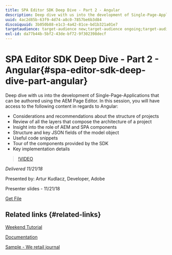 ```yaml
---
title: SPA Editor SDK Deep Dive - Part 2 - Angular
description: Deep dive with us into the development of Single-Page-Applications that can be authored using the AEM Page Editor.
uuid: 4ac2d85b-63f9-4d74-a8c0-7857be6b3d84
discoiquuid: 3b050b88-e1c3-4a42-81ce-bd1b321a01e7
targetaudience: target-audience new;target-audience ongoing;target-audience upgrader
exl-id: da77b44b-5bf2-43de-bf72-9f302398decf
---
```

# SPA Editor SDK Deep Dive - Part 2 - Angular{#spa-editor-sdk-deep-dive-part-angular}

Deep dive with us into the development of Single-Page-Applications that can be authored using the AEM Page Editor. In this session, you will have access to the following content in regards to Angular:

* Considerations and recommendations about the structure of projects
* Review of all the layers that compose the architecture of a project
* Insight into the role of AEM and SPA components
* Structure and key JSON fields of the model object
* Useful code snippets
* Tour of the components provided by the SDK
* Key implementation details

>[!VIDEO](https://video.tv.adobe.com/v/25503/?quality-9)

*Delivered 11/21/18*

Presented by: Artur Kudlacz, Developer, Adobe

Presenter slides - 11/21/18

[Get File](assets/aem-gems-aem-spaeditorangular-112118.pdf)

## Related links {#related-links}

[Weekend Tutorial](https://experienceleague.adobe.com/docs/experience-manager-learn/getting-started-wknd-tutorial-develop/overview.html)

[Documentation](https://helpx.adobe.com/experience-manager/6-4/sites/developing/using/spa-overview.html)

[Sample - We retail journal](https://github.com/adobe/aem-sample-we-retail-journal)

<!--
[Get back to the Overview](https://helpx.adobe.com/experience-manager/kt/eseminars/gems/aem-index.html)
-->
